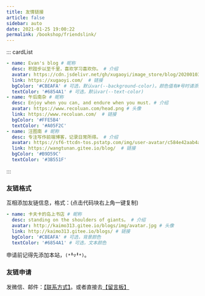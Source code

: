 ```yaml
---
title: 友情链接
article: false
sidebar: auto
date: 2021-01-25 19:00:22
permalink: /bookshop/friendslink/
---
```


<!--
普通卡片列表容器，可用于友情链接、项目推荐、古诗词展示等。
cardList 后面可跟随一个数字表示每行最多显示多少个，选值范围1~4，默认3。在小屏时会根据屏幕宽度减少每行显示数量。
-->
::: cardList

```yaml
- name: Evan's blog # 昵称
  desc: 积跬步以至千里，喜欢学习喜欢你。 # 介绍
  avatar: https://cdn.jsdelivr.net/gh/xugaoyi/image_store/blog/20200103123203.jpg # 头像
  link: https://xugaoyi.com/  # 链接
  bgColor: '#CBEAFA' # 可选，默认var(--background-color)。颜色值有#号时请添加单引号
  textColor: '#6854A1' # 可选，默认var(--text-color)
- name: 午后南杂 # 昵称
  desc: Enjoy when you can, and endure when you must. # 介绍
  avatar: https://www.recoluan.com/head.png # 头像
  link: https://www.recoluan.com/  # 链接
  bgColor: '#FFE5B4'
  textColor: '#A05F2C'
- name: 汪图南 # 昵称
  desc: 专注写作前端博客，记录日常所得。 # 介绍
  avatar: https://sf6-ttcdn-tos.pstatp.com/img/user-avatar/c584e42aab4a088a9055ddc99a89fbd4~300x300.image # 头像
  link: https://wangtunan.gitee.io/blog/  # 链接
  bgColor: '#B9D59C'
  textColor: '#3B551F'
  ```

:::

### 友链格式

互相添加友链信息，格式：(点击代码块右上角一键复制)

```yaml
- name: 卡夫卡的岛上书店 # 昵称
  desc: standing on the shoulders of giants。 # 介绍
  avatar: http://kaimo313.gitee.io/blogs/img/avatar.jpg # 头像
  link: http://kaimo313.gitee.io/blogs/ # 链接
  bgColor: '#CBEAFA' # 可选，背景颜色
  textColor: '#6854A1' # 可选，文本颜色
```

申请前记得先添加本站，`(*╹▽╹*)`。

### 友链申请

发微信、邮件：[【联系方式】](/bookshop/linkme/)。或者直接去[【留言板】](/bookshop/message-board/)